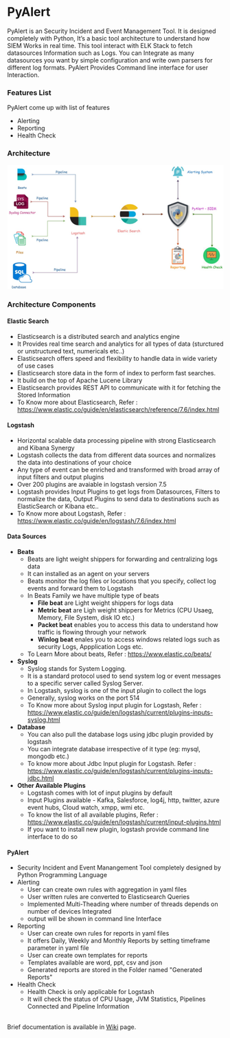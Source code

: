 # PyAlert
PyAlert is an Security Incident and Event Management Tool. It is designed completely with Python, It’s a basic tool architecture to understand how SIEM Works in real time. This tool interact with ELK Stack to fetch datasources Information such as Logs. You can Integrate as many datasources you want by simple configuration and write own parsers for different log formats. PyAlert Provides Command line interface for user Interaction.
<br/>
### Features List
PyAlert come up with list of features
- Alerting
- Reporting
- Health Check
### Architecture
![PyAlert Architecture](Images/architechture.jpg)
### Architecture Components
#### Elastic Search
- Elasticsearch is a distributed search and analytics engine
- It Provides real time search and analytics for all types of data (sturctured or unstructured text, numericals etc..)
- Elasticsearch offers speed and flexibility to handle data in wide variety of use cases
- Elasticsearch store data in the form of index to perform fast searches.
- It build on the top of Apache Lucene Library
- Elasticsearch provides REST API to communicate with it for fetching the Stored Information
- To Know more about Elasticsearch, Refer : https://www.elastic.co/guide/en/elasticsearch/reference/7.6/index.html

#### Logstash
- Horizontal scalable data processing pipeline with strong Elasticsearch and Kibana Synergy
- Logstash collects the data from different data sources and normalizes the data into destinations of your choice
- Any type of event can be enriched and transformed with broad array of input filters and output plugins
- Over 200 plugins are avaiable in logstash version 7.5
- Logstash provides Input Plugins to get logs from Datasources, Filters to normalize the data, Output Plugins to send data to destinations such as ElasticSearch or Kibana etc..
- To Know more about Logstash, Refer : https://www.elastic.co/guide/en/logstash/7.6/index.html

#### Data Sources
- <b>Beats</b>
  - Beats are light weight shippers for forwarding and centralizing logs data
  - It can installed as an agent on your servers
  - Beats monitor the log files or locations that you specify, collect log events and forward them to Logstash
  - In Beats Family we have multiple type of beats
    - <b>File beat</b> are Light weight shippers for logs data
    - <b>Metric beat</b> are Ligh weight shippers for Metrics (CPU Usaeg, Memory, File System, disk IO etc.)
    - <b>Packet beat</b> enables you to access this data to understand how traffic is flowing through your network
    - <b>Winlog beat</b> enales you to access windows related logs such as security Logs, Appplication Logs etc.
  - To Learn More about beats, Refer : https://www.elastic.co/beats/
- <b>Syslog</b>
  - Syslog stands for System Logging.
  - It is a standard protocol used to send system log or event messages to a specific server called Syslog Server.
  - In Logstash, syslog is one of the input plugin to collect the logs
  - Generally, syslog works on the port 514
  - To Know more about Syslog input plugin for Logstash, Refer : https://www.elastic.co/guide/en/logstash/current/plugins-inputs-syslog.html
- <b>Database</b>
  - You can also pull the database logs using jdbc plugin provided by logstash
  - You can integrate database irrespective of it type (eg: mysql, mongodb etc.)
  - To know more about Jdbc Input plugin for Logstash. Refer : https://www.elastic.co/guide/en/logstash/current/plugins-inputs-jdbc.html
- <b>Other Available Plugins</b>
  - Logstash comes with lot of input plugins by default
  - Input Plugins available - Kafka, Salesforce, log4j, http, twitter, azure event hubs, Cloud watch, xmpp, wmi etc.
  - To know the list of all available plugins, Refer : https://www.elastic.co/guide/en/logstash/current/input-plugins.html
  - If you want to install new plugin, logstash provide command line interface to do so

#### PyAlert
  - Security Incident and Event Manangement Tool completely designed by Python Programming Language
  - Alerting
    - User can create own rules with aggregation in yaml files
    - User written rules are converted to Elasticsearch Queries
    - Implemented Multi-Theading where number of threads depends on number of devices Integrated
    - output will be shown in command line Interface
  - Reporting
    - User can create own rules for reports in yaml files
    - It offers Daily, Weekly and Monthly Reports by setting timeframe parameter in yaml file
    - User can create own templates for reports
    - Templates available are word, ppt, csv and json
    - Generated reports are stored in the Folder named "Generated Reports"
  - Health Check
    - Health Check is only applicable for Logstash
    - It will check the status of CPU Usage, JVM Statistics, Pipelines Connected and Pipeline Information
  <br/>
  Brief documentation is available in <a href="https://github.com/srinivas946/PyAlert/wiki">Wiki</a> page.

